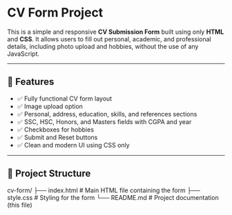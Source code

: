 # CV Form Project

This is a simple and responsive **CV Submission Form** built using only **HTML** and **CSS**. It allows users to fill out personal, academic, and professional details, including photo upload and hobbies, without the use of any JavaScript.

---

## 🚀 Features

- ✅ Fully functional CV form layout
- ✅ Image upload option
- ✅ Personal, address, education, skills, and references sections
- ✅ SSC, HSC, Honors, and Masters fields with CGPA and year
- ✅ Checkboxes for hobbies
- ✅ Submit and Reset buttons
- ✅ Clean and modern UI using CSS only

---

## 📂 Project Structure

cv-form/
├── index.html # Main HTML file containing the form
├── style.css # Styling for the form
└── README.md # Project documentation (this file)
